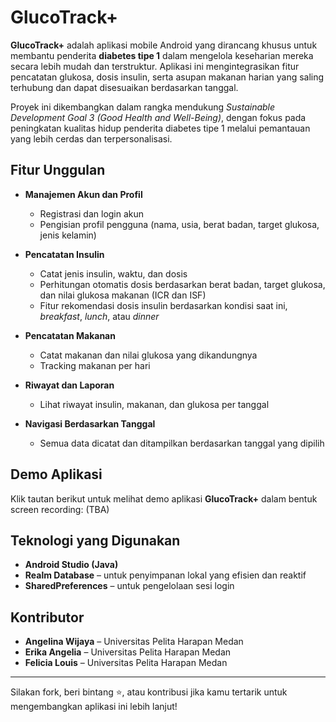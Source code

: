 # GlucoTrack+
**GlucoTrack+** adalah aplikasi mobile Android yang dirancang khusus untuk membantu penderita **diabetes tipe 1** dalam mengelola keseharian mereka secara lebih mudah dan terstruktur. Aplikasi ini mengintegrasikan fitur pencatatan glukosa, dosis insulin, serta asupan makanan harian yang saling terhubung dan dapat disesuaikan berdasarkan tanggal.

Proyek ini dikembangkan dalam rangka mendukung *Sustainable Development Goal 3 (Good Health and Well-Being)*, dengan fokus pada peningkatan kualitas hidup penderita diabetes tipe 1 melalui pemantauan yang lebih cerdas dan terpersonalisasi.


## Fitur Unggulan
- **Manajemen Akun dan Profil**
  - Registrasi dan login akun
  - Pengisian profil pengguna (nama, usia, berat badan, target glukosa, jenis kelamin)

- **Pencatatan Insulin**
  - Catat jenis insulin, waktu, dan dosis
  - Perhitungan otomatis dosis berdasarkan berat badan, target glukosa, dan nilai glukosa makanan (ICR dan ISF)
  - Fitur rekomendasi dosis insulin berdasarkan kondisi saat ini, *breakfast*, *lunch*, atau *dinner*

- **Pencatatan Makanan**
  - Catat makanan dan nilai glukosa yang dikandungnya
  - Tracking makanan per hari

- **Riwayat dan Laporan**
  - Lihat riwayat insulin, makanan, dan glukosa per tanggal

- **Navigasi Berdasarkan Tanggal**
  - Semua data dicatat dan ditampilkan berdasarkan tanggal yang dipilih


## Demo Aplikasi
Klik tautan berikut untuk melihat demo aplikasi **GlucoTrack+** dalam bentuk screen recording:  (TBA)


## Teknologi yang Digunakan
- **Android Studio (Java)**
- **Realm Database** – untuk penyimpanan lokal yang efisien dan reaktif
- **SharedPreferences** – untuk pengelolaan sesi login


## Kontributor
- **Angelina Wijaya** – Universitas Pelita Harapan Medan
- **Erika Angelia** – Universitas Pelita Harapan Medan  
- **Felicia Louis** – Universitas Pelita Harapan Medan  

---

Silakan fork, beri bintang ⭐, atau kontribusi jika kamu tertarik untuk mengembangkan aplikasi ini lebih lanjut!
